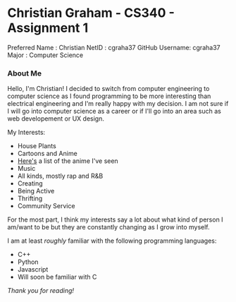 # Christian Graham - CS340 - Assignment 1

Preferred Name : Christian
NetID          : cgraha37
GitHub Username: cgraha37
Major          : Computer Science


### About Me

Hello, I'm Christian! I decided to switch from computer engineering to computer science as I found programming to be more interesting than electrical engineering and I'm really happy with my decision. I am not sure if I will go into computer science as a career or if I'll go into an area such as web developement or UX design.

My Interests:
- House Plants
- Cartoons and Anime
 - [Here's](https://myanimelist.net/animelist/6lack_naruto) a list of the anime I've seen
- Music
 - All kinds, mostly rap and R&B
- Creating
- Being Active
- Thrifting
- Community Service

For the most part, I think my interests say a lot about what kind of person I am/want to be but they are constantly changing as I grow into myself.

I am at least _roughly_ familiar with the following programming languages:
- C++
- Python
- Javascript
- Will soon be familiar with C

_Thank you for reading!_

